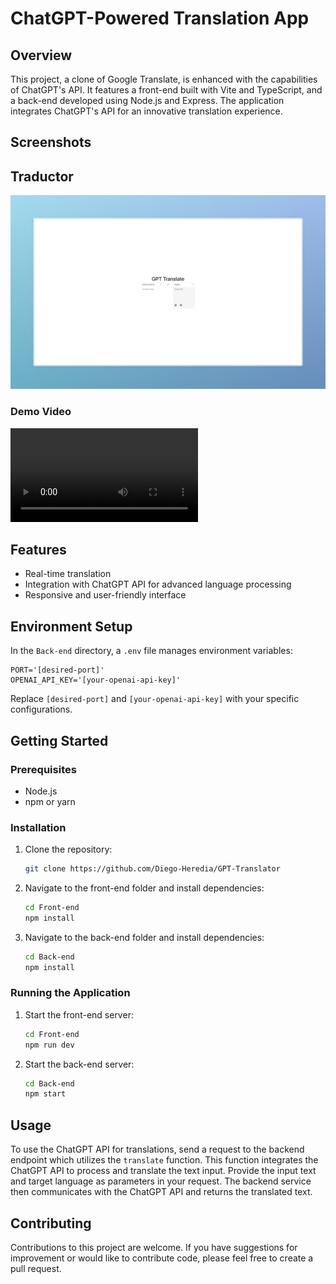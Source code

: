 # ChatGPT-Powered Translation App

## Overview

This project, a clone of Google Translate, is enhanced with the capabilities of ChatGPT's API. It features a front-end built with Vite and TypeScript, and a back-end developed using Node.js and Express. The application integrates ChatGPT's API for an innovative translation experience.

## Screenshots

## Traductor

![Traductor](/Assets/Vite%20_%20React%20_%20TS.jpeg)

### Demo Video

![Video-Traductor](/Assets/GPT%20Translate%20on%20Action.mp4)

## Features

- Real-time translation
- Integration with ChatGPT API for advanced language processing
- Responsive and user-friendly interface

## Environment Setup

In the `Back-end` directory, a `.env` file manages environment variables:

```
PORT='[desired-port]'
OPENAI_API_KEY='[your-openai-api-key]'
```

Replace `[desired-port]` and `[your-openai-api-key]` with your specific configurations.

## Getting Started

### Prerequisites

- Node.js
- npm or yarn

### Installation

1. Clone the repository:
   ```bash
   git clone https://github.com/Diego-Heredia/GPT-Translator
   ```
2. Navigate to the front-end folder and install dependencies:
   ```bash
   cd Front-end
   npm install
   ```
3. Navigate to the back-end folder and install dependencies:
   ```bash
   cd Back-end
   npm install
   ```

### Running the Application

1. Start the front-end server:
   ```bash
   cd Front-end
   npm run dev
   ```
2. Start the back-end server:
   ```bash
   cd Back-end
   npm start
   ```

## Usage

To use the ChatGPT API for translations, send a request to the backend endpoint which utilizes the `translate` function. This function integrates the ChatGPT API to process and translate the text input. Provide the input text and target language as parameters in your request. The backend service then communicates with the ChatGPT API and returns the translated text.

## Contributing

Contributions to this project are welcome. If you have suggestions for improvement or would like to contribute code, please feel free to create a pull request.

